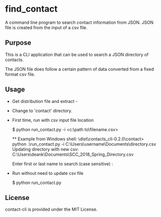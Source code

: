 # find_contact

A command line program to search contact information from JSON.  JSON file is created from the input of a csv file.

## Purpose

This is a CLI application that can be used to search a JSON directory of contacts.

The JSON file does follow a certain pattern of data converted from a fixed format csv file.

## Usage

* Get distribution file and extract - 

* Change to 'contact' directory.

* First time, run with csv input file location

    $ python run_contact.py -i <c:\path to\filename.csv>
    
    ** Example from Windows shell: 
    \dist\contacts_cli-0.2.0\contact> python .\run_contact.py -i C:\Users\username\Documents\directory.csv
    Updating directory with new csv: C:\Users\deank\Documents\SCC_2018_Spring_Directory.csv

    Enter first or last name to search (case sensitive) :

* Run without need to update csv file

    $ python run_contact.py

## License

contact-cli is provided under the MIT License.
